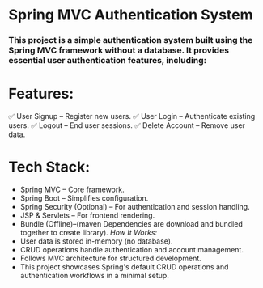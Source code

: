 # Spring MVC Authentication System
### This project is a simple authentication system built using the Spring MVC framework without a database. It provides essential user authentication features, including:

# Features:
✅ User Signup – Register new users.
✅ User Login – Authenticate existing users.
✅ Logout – End user sessions.
✅ Delete Account – Remove user data.

# Tech Stack:
- Spring MVC – Core framework.
- Spring Boot – Simplifies configuration.
- Spring Security (Optional) – For authentication and session handling.
- JSP & Servlets – For frontend rendering.
- Bundle (Offline)–(maven Dependencies are download and bundled together to create library).
*How It Works:*
- User data is stored in-memory (no database).
- CRUD operations handle authentication and account management.
- Follows MVC architecture for structured development.
- This project showcases Spring's default CRUD operations and authentication workflows in a minimal setup. 
